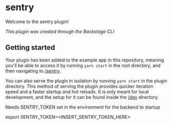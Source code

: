 # sentry

Welcome to the sentry plugin!

_This plugin was created through the Backstage CLI_

## Getting started

Your plugin has been added to the example app in this repository, meaning you'll be able to access it by running `yarn start` in the root directory, and then navigating to [/sentry](http://localhost:3000/sentry).

You can also serve the plugin in isolation by running `yarn start` in the plugin directory.
This method of serving the plugin provides quicker iteration speed and a faster startup and hot reloads.
It is only meant for local development, and the setup for it can be found inside the [/dev](./dev) directory.

Needs SENTRY_TOKEN set in the environment for the backend to startup

export SENTRY_TOKEN=<INSERT_SENTRY_TOKEN_HERE>
